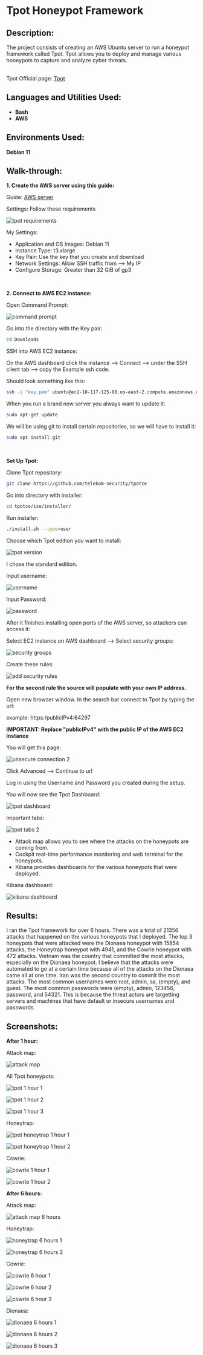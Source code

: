 <h1>Tpot Honeypot Framework</h1>

<h2>Description:</h2>
The project consists of creating an AWS Ubuntu server to run a honeypot framework called Tpot. Tpot allows you to deploy and manage various honeypots to capture and analyze cyber threats.
<br/>
<br/>

Tpot Official page: [Tpot](https://github.com/telekom-security/tpotce)
<br />

<h2>Languages and Utilities Used:</h2>

- <b>Bash</b> 
- <b>AWS</b>

<h2>Environments Used:</h2>

<b>Debian 11</b>

<h2>Walk-through:</h2>

<b>1. Create the AWS server using this guide:</b>

Guide: [AWS server](https://github.com/ntieu4328/AWS-EC2-Server)

Settings:
Follow these requirements

![tpot requirements](https://github.com/ntieu4328/Tpot/assets/156137990/6653058c-5c1a-4426-b8a1-8b07b49a94b5)

My Settings:
  - Application and OS Images: Debian 11
  - Instance Type: t3.xlarge
  - Key Pair: Use the key that you create and download
  - Network Settings: Allow SSH traffic from --> My IP
  - Configure Storage: Greater than 32 GiB of gp3
<br/>

<b>2. Connect to AWS EC2 instance:</b>

Open Command Prompt:

![command prompt](https://github.com/ntieu4328/Tpot/assets/156137990/6a6fbe69-52e3-48a3-a172-60cc7c31ac6c)

Go into the directory with the Key pair:
```bash
cd Downloads
```

SSH into AWS EC2 instance:

On the AWS dashboard click the instance --> Connect --> under the SSH client tab --> copy the Example ssh code.

Should look something like this:
```bash
ssh -i "key.pem" ubuntu@ec2-18-117-125-88.us-east-2.compute.amazonaws.com
```
When you run a brand new server you always want to update it:
```bash
sudo apt-get update
```
We will be using git to install certain repositories, so we will have to install it:
```bash
sudo apt install git
```
<br/>

<b>Set Up Tpot:</b>

Clone Tpot repository:
```bash
git clone https://github.com/telekom-security/tpotce
```
Go into directory with installer:
```bash
cd tpotce/iso/installer/
```
Run installer:
```bash
./install.sh --type=user
```
Choose which Tpot edition you want to install:

![tpot version](https://github.com/ntieu4328/Tpot/assets/156137990/e61b6b96-df3e-47f3-9974-f09061724e3c)

I chose the standard edition.

Input username:

![username](https://github.com/ntieu4328/Tpot/assets/156137990/6e074f54-42f0-41d2-bc25-aeedec1ba545)

Input Password:

![password](https://github.com/ntieu4328/Tpot/assets/156137990/7c6a8d87-5b62-445e-bd03-c6311514ca69)

After it finishes installing open ports of the AWS server, so attackers can access it:

Select EC2 instance on AWS dashboard --> Select security groups:

![security groups](https://github.com/ntieu4328/Tpot/assets/156137990/75a1d97a-4302-427a-8a6b-e2d4b78ef2db)

Create these rules:

![add security rules](https://github.com/ntieu4328/Tpot/assets/156137990/24b975a1-8bfd-4be9-ac19-7e921e47a9b8)

<b>For the second rule the source will populate with your own IP address.</b>

Open new browser window. In the search bar connect to Tpot by typing the url:

example: https:/publicIPv4:64297

<b>IMPORTANT: Replace "publicIPv4" with the public IP of the AWS EC2 instance</b>

You will get this page:

![unsecure connection 2](https://github.com/ntieu4328/Tpot/assets/156137990/736b8485-b391-4ea0-8637-fa28babeac40)

Click Advanced --> Continue to url

Log in using the Username and Password you created during the setup.

You will now see the Tpot Dashboard:

![tpot dashboard](https://github.com/ntieu4328/Tpot/assets/156137990/f59d97ab-c336-4e17-97b4-e6ae2bee500e)

Important tabs:

![tpot tabs 2](https://github.com/ntieu4328/Tpot/assets/156137990/d9437324-0735-4ff9-b3fb-3a4f81865689)

- Attack map allows you to see where the attacks on the honeypots are coming from.
- Cockpit real-time performance monitoring and web terminal for the honeypots.
- Kibana provides dashboards for the various honeypots that were deployed.

Kibana dashboard:

![kibana dashboard](https://github.com/ntieu4328/Tpot/assets/156137990/aceb9d00-d9f4-4acb-80fd-3017ac526b01)

<h2>Results:</h2>

I ran the Tpot framework for over 6 hours. There was a total of 21356 attacks that happened on the various honeypots that I deployed. The top 3 honeypots that were attacked were the Dionaea honeypot with 15854 attacks, the Honeytrap honeypot with 4941, and the Cowrie honeypot with 472 attacks. Vietnam was the country that committed the most attacks, especially on the Dionaea honeypot. I believe that the attacks were automated to go at a certain time because all of the attacks on the Dionaea came all at one time. Iran was the second country to commit the most attacks. The most common usernames were root, admin, sa, (empty), and guest. The most common passwords were (empty), admin, 123456, password, and 54321. This is because the threat actors are targetting servers and machines that have default or insecure usernames and passwords.

<h2>Screenshots:</h2>

<b>After 1 hour:</b>

Attack map:

![attack map](https://github.com/ntieu4328/Tpot/assets/156137990/bad760db-3de5-4c2f-a0fb-9af2a09c3144)

All Tpot honeypots:

![tpot 1 hour 1](https://github.com/ntieu4328/Tpot/assets/156137990/b0c0253b-7c80-425f-b021-74b9bfb94396)

![tpot 1 hour 2](https://github.com/ntieu4328/Tpot/assets/156137990/bad6b8b5-2a43-4442-85fe-c7393d210bb1)

![tpot 1 hour 3](https://github.com/ntieu4328/Tpot/assets/156137990/4a6dc12f-38df-4cb6-a3d8-69f933c2b49f)

Honeytrap:

![tpot honeytrap 1 hour 1](https://github.com/ntieu4328/Tpot/assets/156137990/48fa37a6-bbde-4593-8c4d-b039b6af185d)

![tpot honeytrap 1 hour 2](https://github.com/ntieu4328/Tpot/assets/156137990/0c04ce4c-d2ac-4fed-a81d-f17c6bd72536)

Cowrie:

![cowrie 1 hour 1](https://github.com/ntieu4328/Tpot/assets/156137990/292d1a16-07d3-4077-8afe-57c3ad5b5b70)

![cowrie 1 hour 2](https://github.com/ntieu4328/Tpot/assets/156137990/7495b624-6cd3-42c1-bf38-e25f27760be3)

<b>After 6 hours:</b>

Attack map:

![attack map 6 hours](https://github.com/ntieu4328/Tpot/assets/156137990/de00af7a-07f9-4553-b388-e76911062848)

Honeytrap:

![honeytrap 6 hours 1](https://github.com/ntieu4328/Tpot/assets/156137990/eda45d27-561b-4d04-bed4-9c90efa09c69)

![honeytrap 6 hours 2](https://github.com/ntieu4328/Tpot/assets/156137990/8d2fcb1e-210d-4007-ac9e-3193d42f94d0)

Cowrie:

![cowrie 6 hour 1](https://github.com/ntieu4328/Tpot/assets/156137990/6acf00be-45a6-4df6-9bf6-ec2946ae1908)

![cowrie 6 hour 2](https://github.com/ntieu4328/Tpot/assets/156137990/0163bddd-c14c-4c23-8479-8730186cebb0)

![cowrie 6 hour 3](https://github.com/ntieu4328/Tpot/assets/156137990/46827e97-89b9-4abb-b42b-7de951aa156a)

Dionaea:

![dionaea 6 hours 1](https://github.com/ntieu4328/Tpot/assets/156137990/f7597a5e-d255-43dc-9eda-03aa1e4da0a0)

![dionaea 6 hours 2](https://github.com/ntieu4328/Tpot/assets/156137990/5a7dd7a1-f053-44f5-867f-8c4127020db3)

![dionaea 6 hours 3](https://github.com/ntieu4328/Tpot/assets/156137990/153f564b-16d0-445f-9e97-bc7c08c2313f)
